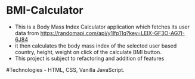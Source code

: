 # BMI-Calculator
- This is a Body Mass Index Calculator application which fetches its user data from https://randomapi.com/api/y1lfp11q?key=LEIX-GF3O-AG7I-6J84
-	it then calculates the body mass index of the selected user based country, height, weight on click of the calculate BMI button.
- This project is subject to refactoring and addition of features

#Technologies - HTML, CSS, Vanilla JavaScript.
